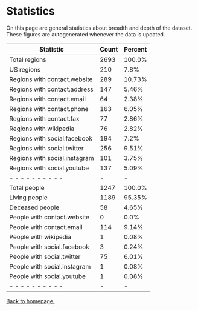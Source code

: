 # Statistics

On this page are general statistics about breadth and depth of the dataset. These figures are autogenerated whenever the data is updated.

| Statistic | Count | Percent |
| --------- | ----- | ------- |
| Total regions | 2693 | 100.0% |
| US regions | 210 | 7.8% |
| Regions with contact.website | 289 | 10.73% |
| Regions with contact.address | 147 | 5.46% |
| Regions with contact.email | 64 | 2.38% |
| Regions with contact.phone | 163 | 6.05% |
| Regions with contact.fax | 77 | 2.86% |
| Regions with wikipedia | 76 | 2.82% |
| Regions with social.facebook | 194 | 7.2% |
| Regions with social.twitter | 256 | 9.51% |
| Regions with social.instagram | 101 | 3.75% |
| Regions with social.youtube | 137 | 5.09% |
| - - - - - - - - - - | - | - |
| Total people | 1247 | 100.0% |
| Living people | 1189 | 95.35% |
| Deceased people | 58 | 4.65% |
| People with contact.website | 0 | 0.0% |
| People with contact.email | 114 | 9.14% |
| People with wikipedia | 1 | 0.08% |
| People with social.facebook | 3 | 0.24% |
| People with social.twitter | 75 | 6.01% |
| People with social.instagram | 1 | 0.08% |
| People with social.youtube | 1 | 0.08% |
| - - - - - - - - - - | - | - |

[Back to homepage.](/catholicdata/)

